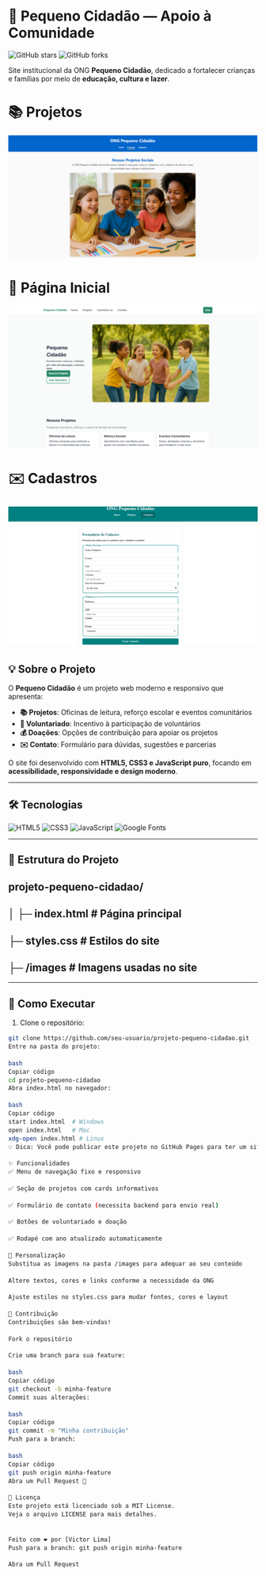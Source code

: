 # 🌟 Pequeno Cidadão — Apoio à Comunidade


![GitHub stars](https://img.shields.io/github/stars/seu-usuario/projeto-pequeno-cidadao?style=social)
![GitHub forks](https://img.shields.io/github/forks/seu-usuario/projeto-pequeno-cidadao?style=social)


Site institucional da ONG **Pequeno Cidadão**, dedicado a fortalecer crianças e famílias por meio de **educação, cultura e lazer**.  
# 📚             Projetos
  ![Banner Projetos](projetos.jpg)
# 🤝            Página Inicial
 ![Banner Página Inicial](index.jpg)
 
# ✉️             Cadastros

![Banner Cadastros](cadastros.jpg)
---

## 💡 Sobre o Projeto

O **Pequeno Cidadão** é um projeto web moderno e responsivo que apresenta:

- **📚 Projetos**: Oficinas de leitura, reforço escolar e eventos comunitários  
- **🤝 Voluntariado**: Incentivo à participação de voluntários  
- **💰 Doações**: Opções de contribuição para apoiar os projetos  
- **✉️ Contato**: Formulário para dúvidas, sugestões e parcerias  

O site foi desenvolvido com **HTML5, CSS3 e JavaScript puro**, focando em **acessibilidade, responsividade e design moderno**.

---

## 🛠 Tecnologias

![HTML5](https://img.shields.io/badge/HTML5-E34F26?style=for-the-badge&logo=html5&logoColor=white)
![CSS3](https://img.shields.io/badge/CSS3-1572B6?style=for-the-badge&logo=css3&logoColor=white)
![JavaScript](https://img.shields.io/badge/JavaScript-F7DF1E?style=for-the-badge&logo=javascript&logoColor=black)
![Google Fonts](https://img.shields.io/badge/Google%20Fonts-4285F4?style=for-the-badge&logo=google&logoColor=white)

---

## 📂 Estrutura do Projeto

projeto-pequeno-cidadao/
---
│
├─ index.html # Página principal
---
├─ styles.css # Estilos do site
---
├─ /images # Imagens usadas no site
---


---

## 🚀 Como Executar

1. Clone o repositório:  
```bash
git clone https://github.com/seu-usuario/projeto-pequeno-cidadao.git
Entre na pasta do projeto:

bash
Copiar código
cd projeto-pequeno-cidadao
Abra index.html no navegador:

bash
Copiar código
start index.html  # Windows
open index.html   # Mac
xdg-open index.html # Linux
💡 Dica: Você pode publicar este projeto no GitHub Pages para ter um site online grátis!

✨ Funcionalidades
✅ Menu de navegação fixo e responsivo

✅ Seção de projetos com cards informativos

✅ Formulário de contato (necessita backend para envio real)

✅ Botões de voluntariado e doação

✅ Rodapé com ano atualizado automaticamente

🎨 Personalização
Substitua as imagens na pasta /images para adequar ao seu conteúdo

Altere textos, cores e links conforme a necessidade da ONG

Ajuste estilos no styles.css para mudar fontes, cores e layout

📢 Contribuição
Contribuições são bem-vindas!

Fork o repositório

Crie uma branch para sua feature:

bash
Copiar código
git checkout -b minha-feature
Commit suas alterações:

bash
Copiar código
git commit -m "Minha contribuição"
Push para a branch:

bash
Copiar código
git push origin minha-feature
Abra um Pull Request 🚀

📄 Licença
Este projeto está licenciado sob a MIT License.
Veja o arquivo LICENSE para mais detalhes.


Feito com ❤️ por [Victor Lima]
Push para a branch: git push origin minha-feature

Abra um Pull Request

